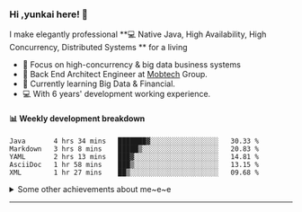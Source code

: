 ### Hi ,yunkai here! :wave: 

I make elegantly professional **💻 Native Java, High Availability, High Concurrency, Distributed Systems ** for a living

* 🧐   Focus on high-concurrency & big data business systems
* 💼   Back End Architect Engineer at [Mobtech](https://www.mob.com/) Group.
* 🌱   Currently learning Big Data & Financial.
* 💻   With 6 years' development working experience.

#### :bar_chart: Weekly development breakdown

<!--START_SECTION:waka-->
```text
Java       4 hrs 34 mins   ███████▓░░░░░░░░░░░░░░░░░   30.33 % 
Markdown   3 hrs 8 mins    █████▒░░░░░░░░░░░░░░░░░░░   20.83 % 
YAML       2 hrs 13 mins   ███▓░░░░░░░░░░░░░░░░░░░░░   14.81 % 
AsciiDoc   1 hr 58 mins    ███▒░░░░░░░░░░░░░░░░░░░░░   13.15 % 
XML        1 hr 27 mins    ██▒░░░░░░░░░░░░░░░░░░░░░░   09.68 % 
```
<!--END_SECTION:waka-->

<details>
  <summary>Some other achievements about me~e~e</summary>
  <br>

* 👑   Some GitHub statistical reports:

<p align="center">
<img align="center" src="https://github-readme-stats.vercel.app/api/top-langs/?username=JanYunkai&hide_langs_below=1&theme=default&line_height=27&layout=compact" />
<img align="center" src="https://github-readme-stats.vercel.app/api?username=JanYunkai&show_icons=true&count_private=true&include_all_commits=true&line_height=21&layout=compact" alt="halfrost's Github Stats" />
<img align="center" src="https://github-profile-trophy.vercel.app/?username=JanYunkai&column=7" alt="JanYunkai's Github Trophy" />
</p>

</details>

---
